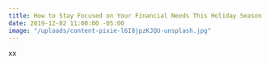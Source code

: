 ```yaml
---
title: How to Stay Focused on Your Financial Needs This Holiday Season
date: 2019-12-02 11:00:00 -05:00
image: "/uploads/content-pixie-l6I8jpzKJQU-unsplash.jpg"
---
```


xx